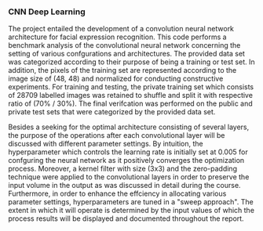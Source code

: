 ### CNN Deep Learning

The project entailed the development of a convolution neural network architecture for facial expression recognition. This code performs a benchmark analysis of the convolutional neural network concerning the setting of various confgurations and architectures. The provided data set was categorized according to their purpose of being a training or test set. In addition, the pixels of the training set are represented according to the image size of (48, 48) and normalized for conducting constructive experiments. For training and testing, the private training set which consists of 28709 labelled images was retained to shuffle and split it with respective ratio of (70% / 30%). The final verifcation was performed on the public and private test sets that were categorized by the provided data set.

Besides a seeking for the optimal architecture consisting of several layers, the purpose of the operations after each convolutional layer will be discussed with different parameter settings. By intuition, the hyperparameter which controls the learning rate is initially set at 0.005 for confguring the neural network as it positively converges the optimization process. Moreover, a kernel filter with size (3x3) and the zero-padding technique were applied to the convolutional layers in order to preserve the input volume in the output as was discussed in detail during the course. Furthermore, in order to enhance the effciency in allocating various parameter settings, hyperparameters are tuned in a "sweep approach". The extent in which it will operate is determined by the input values of which the process results will be displayed and documented throughout the report.
